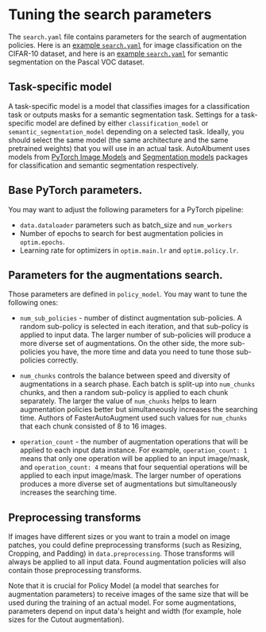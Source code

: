 # Tuning the search parameters

The `search.yaml` file contains parameters for the search of augmentation policies. Here is an [example `search.yaml`](examples/cifar10.md#searchyaml) for image classification on the CIFAR-10 dataset, and here is an [example `search.yaml`](examples/pascal_voc.md#searchyaml) for semantic segmentation on the Pascal VOC dataset.

## Task-specific model
A task-specific model is a model that classifies images for a classification task or outputs masks for a semantic segmentation task. Settings for a task-specific model are defined by either `classification_model` or `semantic_segmentation_model` depending on a selected task. Ideally, you should select the same model (the same architecture and the same pretrained weights) that you will use in an actual task. AutoAlbument uses models from [PyTorch Image Models](https://github.com/rwightman/pytorch-image-models/) and [Segmentation models](https://github.com/qubvel/segmentation_models.pytorch) packages for classification and semantic segmentation respectively.


## Base PyTorch parameters.

You may want to adjust the following parameters for a PyTorch pipeline:

- `data.dataloader` parameters such as batch_size and `num_workers`
- Number of epochs to search for best augmentation policies in `optim.epochs`.
- Learning rate for optimizers in `optim.main.lr` and `optim.policy.lr`.

## Parameters for the augmentations search.
Those parameters are defined in `policy_model`. You may want to tune the following ones:

- `num_sub_policies` - number of distinct augmentation sub-policies. A random sub-policy is selected in each iteration, and that sub-policy is applied to input data. The larger number of sub-policies will produce a more diverse set of augmentations. On the other side, the more sub-policies you have, the more time and data you need to tune those sub-policies correctly.

- `num_chunks` controls the balance between speed and diversity of augmentations in a search phase. Each batch is split-up into `num_chunks` chunks, and then a random sub-policy is applied to each chunk separately. The larger the value of `num_chunks` helps to learn augmentation policies better but simultaneously increases the searching time. Authors of FasterAutoAugment used such values for `num_chunks` that each chunk consisted of 8 to 16 images.

- `operation_count` - the number of augmentation operations that will be applied to each input data instance. For example, `operation_count: 1` means that only one operation will be applied to an input image/mask, and `operation_count: 4` means that four sequential operations will be applied to each input image/mask. The larger number of operations produces a more diverse set of augmentations but simultaneously increases the searching time.


## Preprocessing transforms
If images have different sizes or you want to train a model on image patches, you could define preprocessing transforms (such as Resizing, Cropping, and Padding) in `data.preprocessing`. Those transforms will always be applied to all input data. Found augmentation policies will also contain those preprocessing transforms.

Note that it is crucial for Policy Model (a model that searches for augmentation parameters) to receive images of the same size that will be used during the training of an actual model. For some augmentations, parameters depend on input data's height and width (for example, hole sizes for the Cutout augmentation).
